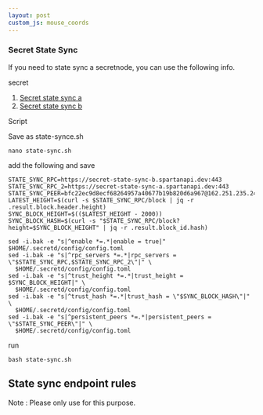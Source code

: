 ```yaml
---
layout: post
custom_js: mouse_coords
---
```


### Secret State Sync 

If you need to state sync a secretnode, you can use the following info.

secret
1. [Secret state sync a](https://secret-state-sync-a.spartanapi.dev:443)
2. [Secret state sync b](https://secret-state-sync-b.spartanapi.dev:443)

Script

Save as state-synce.sh
```
nano state-sync.sh
```

add the following and save
```
STATE_SYNC_RPC=https://secret-state-sync-b.spartanapi.dev:443
STATE_SYNC_RPC_2=https://secret-state-sync-a.spartanapi.dev:443
STATE_SYNC_PEER=bfc22ec9d8ecf68264957a40677b19b820d6a967@162.251.235.242:26656
LATEST_HEIGHT=$(curl -s $STATE_SYNC_RPC/block | jq -r .result.block.header.height)
SYNC_BLOCK_HEIGHT=$(($LATEST_HEIGHT - 2000))
SYNC_BLOCK_HASH=$(curl -s "$STATE_SYNC_RPC/block?height=$SYNC_BLOCK_HEIGHT" | jq -r .result.block_id.hash)

sed -i.bak -e "s|^enable *=.*|enable = true|" $HOME/.secretd/config/config.toml
sed -i.bak -e "s|^rpc_servers *=.*|rpc_servers = \"$STATE_SYNC_RPC,$STATE_SYNC_RPC_2\"|" \
  $HOME/.secretd/config/config.toml
sed -i.bak -e "s|^trust_height *=.*|trust_height = $SYNC_BLOCK_HEIGHT|" \
  $HOME/.secretd/config/config.toml
sed -i.bak -e "s|^trust_hash *=.*|trust_hash = \"$SYNC_BLOCK_HASH\"|" \
  $HOME/.secretd/config/config.toml
sed -i.bak -e "s|^persistent_peers *=.*|persistent_peers = \"$STATE_SYNC_PEER\"|" \
  $HOME/.secretd/config/config.toml
```

run

```
bash state-sync.sh
```

## State sync endpoint rules

Note : Please only use for this purpose.
